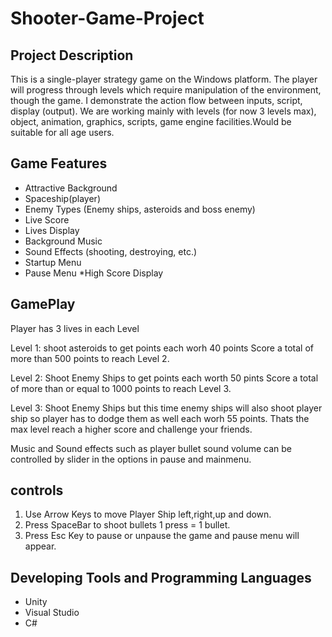 # Shooter-Game-Project
## Project Description
This is a single-player strategy game on the Windows platform. The player will progress through levels which require manipulation of the environment, though the game. I demonstrate the action flow between inputs, script, display (output). We are working mainly with levels (for now 3 levels max), object, animation, graphics, scripts, game engine facilities.Would be suitable for all age users.
## Game Features
*	Attractive Background
*	Spaceship(player)
*	Enemy Types (Enemy ships, asteroids and boss enemy)
*	Live Score
*	Lives Display
*	Background Music
*	Sound Effects (shooting, destroying, etc.)
*	Startup Menu
*	Pause Menu
*High Score Display
## GamePlay
Player has 3 lives in each Level

Level 1: shoot asteroids to get points each worh 40 points Score a total of more than 500 points to reach Level 2.

Level 2: Shoot Enemy Ships to get points each worth 50 pints Score a total of more than or equal to 1000 points to reach Level 3.

Level 3: Shoot Enemy Ships but this time enemy ships will also shoot player ship so player has to dodge them as well each worh 55 points.
Thats the max level reach a higher score and challenge your friends.

Music and Sound effects such as player bullet sound volume can be controlled by slider in the options in pause and mainmenu.
## controls
1. Use Arrow Keys to move Player Ship left,right,up and down.
2. Press SpaceBar to shoot bullets 1 press = 1 bullet.
3. Press Esc Key to pause or unpause the game and pause menu will appear.
## Developing Tools and Programming Languages
*	Unity
*	Visual Studio
*	C#

